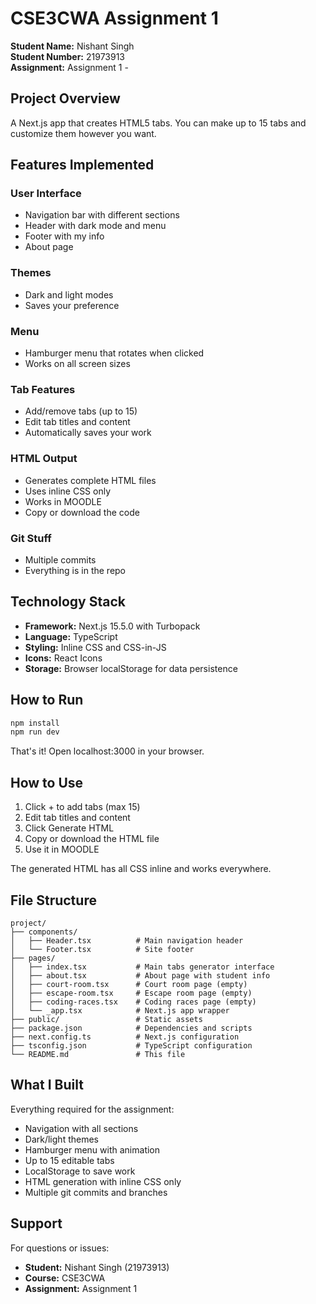 # CSE3CWA Assignment 1 

**Student Name:** Nishant Singh  
**Student Number:** 21973913  
**Assignment:** Assignment 1 - 

## Project Overview

A Next.js app that creates HTML5 tabs. You can make up to 15 tabs and customize them however you want.

## Features Implemented

### User Interface
- Navigation bar with different sections
- Header with dark mode and menu
- Footer with my info
- About page

### Themes
- Dark and light modes
- Saves your preference

### Menu
- Hamburger menu that rotates when clicked
- Works on all screen sizes

### Tab Features
- Add/remove tabs (up to 15)
- Edit tab titles and content
- Automatically saves your work

### HTML Output
- Generates complete HTML files
- Uses inline CSS only
- Works in MOODLE
- Copy or download the code

### Git Stuff
- Multiple commits
- Everything is in the repo

## Technology Stack

- **Framework:** Next.js 15.5.0 with Turbopack
- **Language:** TypeScript
- **Styling:** Inline CSS and CSS-in-JS
- **Icons:** React Icons
- **Storage:** Browser localStorage for data persistence

## How to Run

```bash
npm install
npm run dev
```

That's it! Open localhost:3000 in your browser.

## How to Use

1. Click + to add tabs (max 15)
2. Edit tab titles and content
3. Click Generate HTML
4. Copy or download the HTML file
5. Use it in MOODLE

The generated HTML has all CSS inline and works everywhere.

## File Structure

```
project/
├── components/
│   ├── Header.tsx          # Main navigation header
│   └── Footer.tsx          # Site footer
├── pages/
│   ├── index.tsx           # Main tabs generator interface
│   ├── about.tsx           # About page with student info
│   ├── court-room.tsx      # Court room page (empty)
│   ├── escape-room.tsx     # Escape room page (empty)  
│   ├── coding-races.tsx    # Coding races page (empty)
│   └── _app.tsx            # Next.js app wrapper
├── public/                 # Static assets
├── package.json            # Dependencies and scripts
├── next.config.ts          # Next.js configuration
├── tsconfig.json           # TypeScript configuration
└── README.md               # This file
```

## What I Built

Everything required for the assignment:
- Navigation with all sections
- Dark/light themes  
- Hamburger menu with animation
- Up to 15 editable tabs
- LocalStorage to save work
- HTML generation with inline CSS only
- Multiple git commits and branches

## Support

For questions or issues:
- **Student:** Nishant Singh (21973913)
- **Course:** CSE3CWA
- **Assignment:** Assignment 1